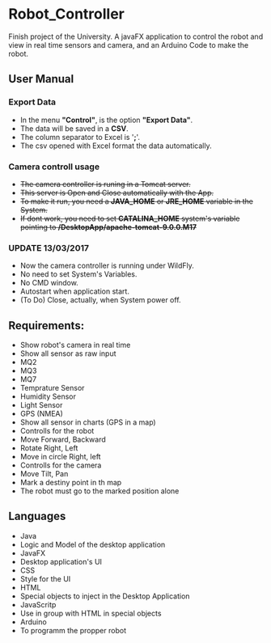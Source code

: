 # Robot_Controller
Finish project of the University. A javaFX application to control the robot and view in real time sensors and camera, and an Arduino Code to make the robot.

## User Manual
### Export Data
- In the menu **"Control"**, is the option **"Export Data"**.
- The data will be saved in a **CSV**.
- The column separator to Excel is '**;**'.
- The csv opened with Excel format the data automatically.

### Camera controll usage
- ~~The camera controller is runing in a Tomcat server.~~
- ~~This server is Open and Close automatically with the App.~~
- ~~To make it run, you need a **JAVA_HOME** or **JRE_HOME** variable in the System.~~
- ~~If dont work, you need to set **CATALINA_HOME** system's variable pointing to **/DesktopApp/apache-tomcat-9.0.0.M17**~~

### UPDATE 13/03/2017
- Now the camera controller is running under WildFly. 
- No need to set System's Variables.
- No CMD window.
- Autostart when application start.
- (To Do) Close, actually, when System power off.


## Requirements:
 - Show robot's camera in real time
 - Show all sensor as raw input
  -  MQ2
  -  MQ3
  -  MQ7
  -  Temprature Sensor
  -  Humidity Sensor
  -  Light Sensor
  -  GPS (NMEA)
 - Show all sensor in charts (GPS in a map)
 - Controlls for the robot
  -  Move Forward, Backward
  -  Rotate Right, Left
  -  Move in circle Right, left
 - Controlls for the camera
  -  Move Tilt, Pan
 - Mark a destiny point in th map
  -  The robot must go to the marked position alone 
  
## Languages
 - Java
  -  Logic and Model of the desktop application
 - JavaFX
  -  Desktop application's UI
 - CSS
  -  Style for the UI
 - HTML
  -  Special objects to inject in the Desktop Application
 - JavaScritp
  -  Use in group with HTML in special objects
 - Arduino
  -  To programm the propper robot
